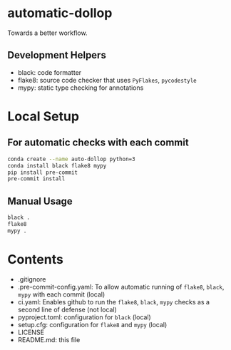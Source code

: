 # automatic-dollop

Towards a better workflow.

## Development Helpers

* black: code formatter
* flake8: source code checker that uses `PyFlakes`, `pycodestyle`
* mypy: static type checking for annotations

# Local Setup
## For automatic checks with each commit

```bash
conda create --name auto-dollop python=3
conda install black flake8 mypy
pip install pre-commit
pre-commit install
```

## Manual Usage
```bash
black .
flake8
mypy .
```

# Contents

* .gitignore
* .pre-commit-config.yaml: To allow automatic running of `flake8`, `black`, `mypy` with each commit (local)
* ci.yaml: Enables github to run the `flake8`, `black`, `mypy` checks as a second line of defense (not local)
* pyproject.toml: configuration for `black` (local)
* setup.cfg: configuration for `flake8` and `mypy` (local)
* LICENSE
* README.md: this file
